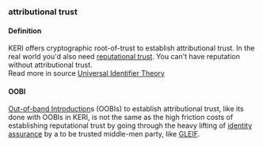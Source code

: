 ### attributional trust

<h4>Definition</h4><p>KERI offers cryptographic root-of-trust to establish attributional trust. In the real world you&#39;d also need <a href="reputational-trust">reputational trust</a>. You can&#39;t have reputation without attributional trust.<br>Read more in source <a href="https://github.com/SmithSamuelM/Papers/blob/master/whitepapers/IdentifierTheory_web.pdf">Universal Identifier Theory</a></p><h4>OOBI</h4><p><a href="out-of-band-introduction">Out-of-band Introduction</a>s (OOBIs) to establish attributional trust, like its done with OOBIs in KERI, is not the same as the high friction costs of establishing reputational trust by going through the heavy lifting of <a href="identity-assurance">identity assurance</a> by a to be trusted middle-men party, like <a href="GLEIF">GLEIF</a>.</p>